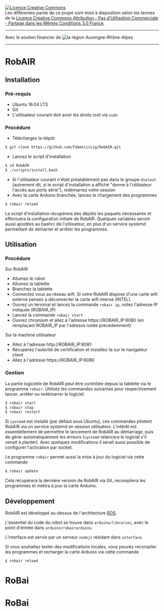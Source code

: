 <a rel="license" href="http://creativecommons.org/licenses/by-nc-sa/3.0/fr/"><img alt="Licence Creative Commons" style="border-width:0" src="https://i.creativecommons.org/l/by-nc-sa/3.0/fr/88x31.png" /></a><br />Les différentes partie de ce projet sont mise à disposition selon les termes de la <a rel="license" href="http://creativecommons.org/licenses/by-nc-sa/3.0/fr/">Licence Creative Commons Attribution - Pas d’Utilisation Commerciale - Partage dans les Mêmes Conditions 3.0 France</a>.

---

Avec le soutien financier de ![la région Auvergne-Rhône-Alpes](https://www.auvergnerhonealpes.fr/images/GBI_CRRAA/logo.png)

---

# RobAIR

## Installation

### Pré-requis

- Ubuntu 16.04 LTS
- Git
- L'utilisateur courant doit avoir les droits root via `sudo`

### Procédure

- Téléchargez le dépôt
```bash
$ git clone https://github.com/FabmsticLig/RobAIR.git
```
- Lancez le script d'installation
```bash
$ cd RobAIR
$ ./scripts/install.bash
```
- Si l'utilisateur courant n'était préalablement pas dans le groupe `dialout`
(autrement dit, si le script d'installation a affiché "donne à l'utilisateur
l'accès aux ports série"), redémarrez votre session
- Avec la carte Arduino branchée, lancez le chargement des programmes
```bash
$ robair reload
```

Le script d'installation récupérera des dépôts les paquets nécessaires et
effectuera la configuration initiale de RobAIR. Quelques variables seront aussi
ajoutées au bashrc de l'utilisateur, en plus d'un service systemd permettant de
démarrer et arrêter les programmes.


## Utilisation

### Procédure

Sur RobAIR
- Allumez le robot
- Allumez la tablette
- Branchez la tablette
- Connectez vous au réseau wifi. Si votre RobAIR dispose d'une carte wifi
externe pensez à déconnecter la carte wifi interne (INTEL).
- Ouvrez un terminal et lancez la commande `robair ip`, notez l'adresse IP indiquée (ROBAIR_IP)
- Lancez la commande `robair start`
- Ouvrez chromium et allez à l'adresse https://ROBAIR_IP:6080 (en remplaçant
ROBAIR_IP par l'adresse notée précédemment)

Sur la machine utilisateur
- Allez à l'adresse http://ROBAIR_IP:6081
- Récupérez l'autorité de certification et installez-la sur le navigateur client
- Allez à l'adresse https://ROBAIR_IP:6080


### Gestion

La partie logicielle de RobAIR peut être contrôlée depuis la tablette via le
programme `robair`. Utilisez les commandes suivantes pour respectivement lancer,
arrêter ou redémarrer le logiciel.
```bash
$ robair start
$ robair stop
$ robair restart
```

Si `systemd` est installé (par défaut sous Ubuntu), ces commandes pilotent
RobAIR via un service systemd en session utilisateur. L'intérêt est
essentiellement de permettre le lancement de RobAIR au démarrage, puis de gérer
automatiquement les erreurs (`systemd` relancera le logiciel s'il venait à
planter). Avec quelques modifications il serait aussi possible de
configurer l'activation par socket.

Le programme `robair` permet aussi la mise à jour du logiciel via cette commande
```bash
$ robair update
```
Cela récupérera la dernière version de RobAIR via Git, recompilera les
programmes et mettra à jour la carte Arduino.


## Développement

RobAIR est développé au-dessus de l'architecture [ROS][1].

L'essentiel du code du robot se trouve dans `arduino/libraries`, avec le point
d'entrée dans `arduino/robairarduino`.

L'interface est servie par un serveur `nodejs` résidant dans `interface`.

Si vous souhaitez tester des modifications locales, vous pouvez recompiler les
programmes et recharger la carte Arduino via cette commande
```bash
$ robair reload
```

 [1]: http://www.ros.org/
# RoBai
# RoBai
